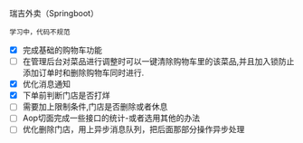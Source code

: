 瑞吉外卖（Springboot）


``学习中，代码不规范``

- [x] 完成基础的购物车功能
- [ ] 在管理后台对菜品进行调整时可以一键清除购物车里的该菜品,并且加入锁防止添加订单时和删除购物车同时进行.
- [x] 优化消息通知
- [x] 下单前判断门店是否打烊
- [ ] 需要加上限制条件,门店是否删除或者休息
- [ ] Aop切面完成一些接口的统计-或者选用其他的办法
- [ ] 优化删除门店，用上异步消息队列，把后面那部分操作异步处理